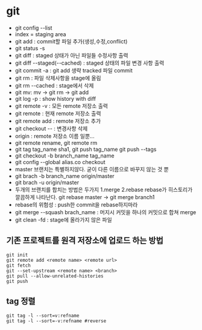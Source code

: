# git
- git config --list
- index = staging area
- git add : commit할 파일 추가(생성,수정,conflict)
- git status -s
- git diff : staged 상태가 아닌 파일들 수정사항 출력
- git diff --staged(--cached) : staged 상태의 파일 변경 사항 출력
- git commit -a : git add 생략 tracked 파일 commit
- git rm : 파일 삭제사항을 stage에 올림
- git rm --cached : stage에서 삭제
- git mv: mv -> git rm -> git add
- git log -p : show history with diff
- git remote -v : 모든 remote 저장소 출력
- git remote : 현재 remote 저장소 출력
- git remote add :  remote 저장소 추가
- git checkout -- : 변경사항 삭제
- origin : remote 저장소 이름 일뿐... 
- git remote rename, git remote rm
- git tag tag_name sha1, git push tag_name git push --tags
- git checkout -b branch_name tag_name
- git config --global alias.co checkout
- master 브랜치는 특별하지않다. 굳이 다른 이름으로 바꾸지 않는 것 뿐
- git brach -b branch_name origin/master
- git brach -u origin/master
- 두개의 브랜치를 합치는 방법은 두가지 1.merge 2.rebase rebase가 히스토리가 깔끔하게 나타난다. git rebase master -> git merge branch1
- rebase의 위험성 : push한  commit을 rebase하지마라
- git merge --squash brach_name : 머지시 커밋을 하나의 커밋으로 합쳐 merge
- git clean -fd : stage에 올라가지 않은 파일 

## 기존 프로젝트를 원격 저장소에 업로드 하는 방법
```
git init 
git remote add <remote name> <remote url>
git fetch 
git --set-upstream <remote name> <branch>
git pull --allow-unrelated-histories
git push
```
## tag 정렬
```
git tag -l --sort=v:refname
git tag -l --sort=-v:refname #reverse
```
